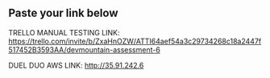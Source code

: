 ## Paste your link below

TRELLO MANUAL TESTING LINK:
https://trello.com/invite/b/ZxaHnOZW/ATTI64aef54a3c29734268c18a2447f517452B3593AA/devmountain-assessment-6

DUEL DUO AWS LINK:
http://35.91.242.6
